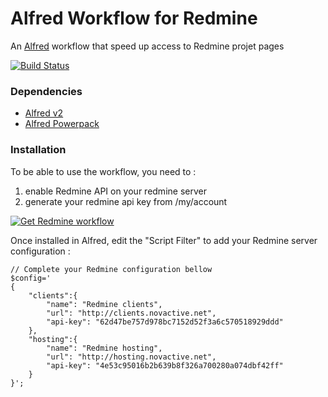 Alfred Workflow for Redmine
===========================
An [Alfred](http://alfredapp.com) workflow that speed up access to Redmine projet pages

[![Build Status](https://travis-ci.org/GMaissa/redmine-alfredworkflow.svg)](https://travis-ci.org/GMaissa/redmine-alfredworkflow)

### Dependencies
* [Alfred v2](http://alfredapp.com)
* [Alfred Powerpack](http://www.alfredapp.com/powerpack)

### Installation
To be able to use the workflow, you need to :
1. enable Redmine API on your redmine server
2. generate your redmine api key from /my/account


[![Get Redmine workflow](https://raw.github.com/hzlzh/AlfredWorkflow.com/master/index/css/images/downlaod-btn.png)](https://github.com/GMaissa/redmine-alfredworkflow/raw/master/Redmine.alfredworkflow)

Once installed in Alfred, edit the "Script Filter" to add your Redmine server configuration :

    // Complete your Redmine configuration bellow
    $config='
    {
        "clients":{
            "name": "Redmine clients",
            "url": "http://clients.novactive.net",
            "api-key": "62d47be757d978bc7152d52f3a6c570518929ddd"
        },
        "hosting":{
            "name": "Redmine hosting",
            "url": "http://hosting.novactive.net",
            "api-key": "4e53c95016b2b639b8f326a700280a074dbf42ff"
        }
    }';
